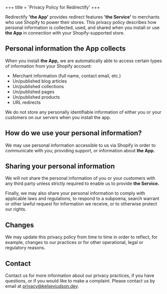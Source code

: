 +++
title = 'Privacy Policy for Redirectify'
+++

Redirectify **'the App'** provides redirect features **'the Service'** to
merchants who use Shopify to power their stores. This privacy policy describes
how personal information is collected, used, and shared when you install or use
**the App** in connection with your Shopify-supported store.

Personal information the App collects
-------------------------------------

When you install **the App,** we are automatically able to access certain types
of information from your Shopify account:

* Merchant information (full name, contact email, etc.)
* Un/published blog articles
* Un/published collections
* Un/published pages
* Un/published products
* URL redirects

We do not store any personally identifiable information of either you or your
customers on our servers when you install the app.

How do we use your personal information?
----------------------------------------

We may use personal information accessible to us via Shopify in order to
communicate with you; providing support, or information about **the App.**

Sharing your personal information
---------------------------------

We will not share the personal information of you or your customers with any
third party unless strictly required to enable us to provide **the Service.**

Finally, we may also share your personal information to comply with applicable
laws and regulations, to respond to a subpoena, search warrant or other lawful
request for information we receive, or to otherwise protect our rights.

Changes
-------

We may update this privacy policy from time to time in order to reflect, for
example, changes to our practices or for other operational, legal or regulatory
reasons.

Contact
-------

Contact us for more information about our privacy practices, if you have
questions, or if you would like to make a complaint. Please contact us by email
at [privacy@kelseyjudson.dev](mailto:privacy@kelseyjudson.dev).
